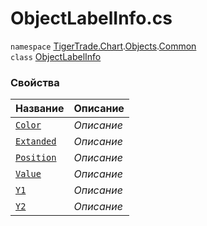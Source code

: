 
# ObjectLabelInfo.cs
`namespace` [TigerTrade.Chart](../../../../../TigerTrade.Chart.md).[Objects](../../../../../TigerTrade.Chart/Objects.md).[Common](../../../../../TigerTrade.Chart/Objects/Common.md)  
    `class` [ObjectLabelInfo](../../ObjectLabelInfo.cs.md)

### Свойства
| Название | Описание |
| --- | --- |
| [`Color`](./Свойства/Color.md) | *Описание* |
| [`Extanded`](./Свойства/Extanded.md) | *Описание* |
| [`Position`](./Свойства/Position.md) | *Описание* |
| [`Value`](./Свойства/Value.md) | *Описание* |
| [`Y1`](./Свойства/Y1.md) | *Описание* |
| [`Y2`](./Свойства/Y2.md) | *Описание* |
